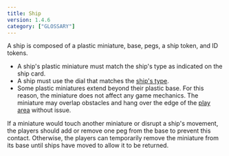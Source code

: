 ```yaml
---
title: Ship
version: 1.4.6
category: ["GLOSSARY"]
---
```


A ship is composed of a plastic miniature, base, pegs, a ship
token, and ID tokens.

- A ship's plastic miniature must match the ship's type as indicated on the
  ship card.
- A ship must use the dial that matches the [ship's type](/rules/Ship_Type).
- Some plastic miniatures extend beyond their plastic base. For this reason,
  the miniature does not affect any game mechanics. The miniature may
  overlap obstacles and hang over the edge of the [play area](/rules/Play_Area) without issue.

If a miniature would touch another miniature or disrupt a ship's
movement, the players should add or remove one peg from the base to
prevent this contact. Otherwise, the players can temporarily remove the
miniature from its base until ships have moved to allow it to be returned.

